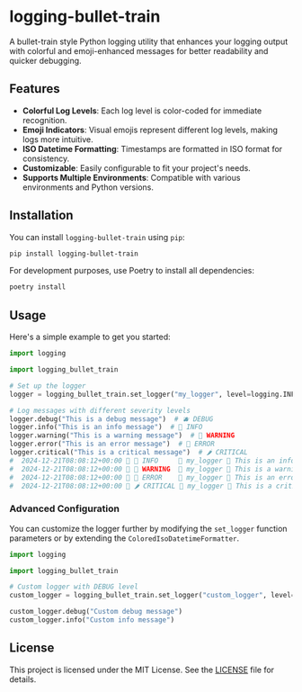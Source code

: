 # logging-bullet-train

A bullet-train style Python logging utility that enhances your logging output with colorful and emoji-enhanced messages for better readability and quicker debugging.

## Features

- **Colorful Log Levels**: Each log level is color-coded for immediate recognition.
- **Emoji Indicators**: Visual emojis represent different log levels, making logs more intuitive.
- **ISO Datetime Formatting**: Timestamps are formatted in ISO format for consistency.
- **Customizable**: Easily configurable to fit your project's needs.
- **Supports Multiple Environments**: Compatible with various environments and Python versions.

## Installation

You can install `logging-bullet-train` using `pip`:

```bash
pip install logging-bullet-train
```

For development purposes, use Poetry to install all dependencies:

```bash
poetry install
```

## Usage

Here's a simple example to get you started:

```python
import logging

import logging_bullet_train

# Set up the logger
logger = logging_bullet_train.set_logger("my_logger", level=logging.INFO)

# Log messages with different severity levels
logger.debug("This is a debug message")  # 🫐 DEBUG
logger.info("This is an info message")  # 🍏 INFO
logger.warning("This is a warning message")  # 🍋 WARNING
logger.error("This is an error message")  # 🍒 ERROR
logger.critical("This is a critical message")  # 🌶️ CRITICAL
#  2024-12-21T08:08:12+00:00  🍏 INFO      my_logger  This is an info message
#  2024-12-21T08:08:12+00:00  🍋 WARNING   my_logger  This is a warning message
#  2024-12-21T08:08:12+00:00  🍒 ERROR     my_logger  This is an error message
#  2024-12-21T08:08:12+00:00  🌶️ CRITICAL  my_logger  This is a critical message
```

### Advanced Configuration

You can customize the logger further by modifying the `set_logger` function parameters or by extending the `ColoredIsoDatetimeFormatter`.

```python
import logging

import logging_bullet_train

# Custom logger with DEBUG level
custom_logger = logging_bullet_train.set_logger("custom_logger", level=logging.DEBUG)

custom_logger.debug("Custom debug message")
custom_logger.info("Custom info message")

```

## License

This project is licensed under the MIT License. See the [LICENSE](LICENSE) file for details.
